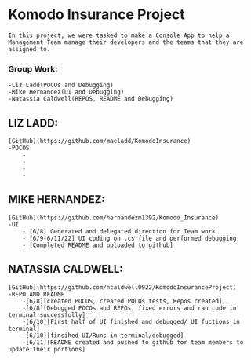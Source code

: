 #  **Komodo Insurance Project**
    In this project, we were tasked to make a Console App to help a Management Team manage their developers and the teams that they are assigned to. 

###  **Group Work:**
    -Liz Ladd(POCOs and Debugging)
    -Mike Hernandez(UI and Debugging)
    -Natassia Caldwell(REPOS, README and Debugging)

## **LIZ LADD:**
    [GitHub](https://github.com/maeladd/KomodoInsurance)
    -POCOS
        -
        -
        -
        -

## **MIKE HERNANDEZ:**
    [GitHub](https://github.com/hernandezm1392/Komodo_Insurance)
    -UI
        - [6/8] Generated and delegated direction for Team work
        - [6/9-6/11/22] UI coding on .cs file and performed debugging
        - [Completed README and uploaded to github]

## **NATASSIA CALDWELL:**
    [GitHub](https://github.com/ncaldwell0922/KomodoInsuranceProject)
    -REPO AND README
        -[6/8][created POCOS, created POCOs tests, Repos created]
        -[6/8][Debugged POCOs and REPOs, fixed errors and ran code in terminal successfully]
        -[6/10][First half of UI finished and debugged/ UI fuctions in terminal]
        -[6/10][finsihed UI/Runs in terminal/debugged]
        -[6/11][README created and pushed to github for team members to update their portions]